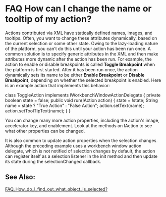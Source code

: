 

FAQ How can I change the name or tooltip of my action?
======================================================

Actions contributed via XML have statically defined names, images, and tooltips. Often, you want to change these attributes dynamically, based on the current selection or some other state. Owing to the lazy-loading nature of the platform, you can't do this until your action has been run once. A common solution is to specify generic attributes in the XML and then make attributes more dynamic after the action has been run. For example, the action to enable or disable breakpoints is called **Toggle Breakpoint** when the platform is first started. After it has been run once, the action dynamically sets its name to be either **Enable Breakpoint** or **Disable Breakpoint**, depending on whether the selected breakpoint is enabled. Here is an example action that implements this behavior:

   class ToggleAction 
         implements IWorkbenchWindowActionDelegate {
      private boolean state = false;
      public void run(IAction action) {
         state = !state;
         String name = state ? "True Action" : "False Action";
         action.setText(name);
         action.setToolTipText(name);
      }
   }

  
You can change many more action properties, including the action's image, accelerator key, and enablement. Look at the methods on IAction to see what other properties can be changed.

It is also common to update action properties when the selection changes. Although the preceding example uses a workbench window action delegate, which is not notified of selection changes by default, the action can register itself as a selection listener in the init method and then update its state during the selectionChanged callback.

  

See Also:
---------

[FAQ\_How\_do\_I\_find\_out\_what\_object\_is_selected?](./FAQ_How_do_I_find_out_what_object_is_selected.md "FAQ How do I find out what object is selected?")

